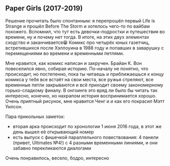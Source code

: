 ## Paper Girls (2017-2019)

Решение прочитать было спонтанным: я перепрошёл первый Life is Strange и прошёл Before The Storm и хотелось чего-то по вайбам похожего. Вспомнил, что тут есть девочки-подростки и путешествия во времени, ну и почему нет тогда. В итоге, на этих двух элементах сходство и заканчивается😁 Комикс про четырёх юных газетчиц, встретившихся после Хэллоуина в 1988 году и попавших в заварушку с перемещениями во времени и временными петлями.

Мне нравится, как комикс написан и закручен. Брайан К. Вон повеселился явно, собирая историю. По-началу не понятно, что происходит, но постепенно, пока ты читаешь и приближаешься к концу комикса у тебя все встаёт на свои места, все ружья стреляют, все временные петли закрываются и всё приходит своему закономерному горько-сладкому финалу. В онгоинге это вряд ли было бы читать так интересно, конечно, но нахрапом история воспринимается хорошо. Очень приятный рисунок, мне нравится Ченг и и как его покрасил Мэтт Уилсон.

Пара прикольных заметок:
- вторая арка происходит по хронологии 1 июня 2016 года, в этот же день вышел её открывающий номер
- есть выпуск с фишечкой параллельного повествования: 4 панели (привет, Ultimates №4!) с 4 разными временными линиями, и они забавно перекликаются диалогами

Очень понравилось, весело, бодро, интересно
